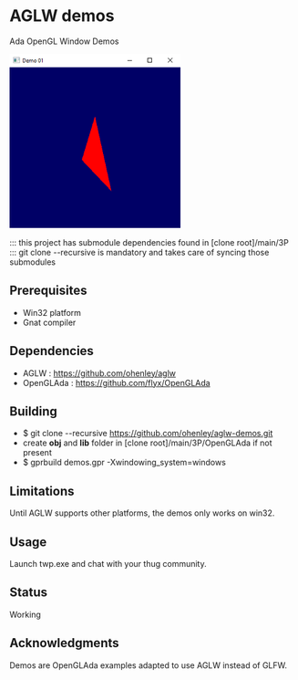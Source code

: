 # AGLW demos
Ada OpenGL Window Demos

![alt text](https://github.com/ohenley/aglw-demos/blob/master/demo01.png)

::: this project has submodule dependencies found in [clone root]/main/3P  
::: git clone --recursive is mandatory and takes care of syncing those submodules

## Prerequisites

- Win32 platform
- Gnat compiler


## Dependencies

- AGLW : https://github.com/ohenley/aglw
- OpenGLAda : https://github.com/flyx/OpenGLAda

## Building

- $ git clone --recursive https://github.com/ohenley/aglw-demos.git
- create __obj__ and __lib__ folder in [clone root]/main/3P/OpenGLAda if not present
- $ gprbuild demos.gpr -Xwindowing_system=windows

## Limitations

Until AGLW supports other platforms, the demos only works on win32.

## Usage

Launch twp.exe and chat with your thug community.

## Status

Working

## Acknowledgments

Demos are OpenGLAda examples adapted to use AGLW instead of GLFW.
